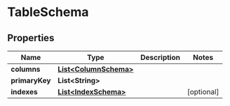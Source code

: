 

# TableSchema


## Properties

| Name | Type | Description | Notes |
|------------ | ------------- | ------------- | -------------|
|**columns** | [**List&lt;ColumnSchema&gt;**](ColumnSchema.md) |  |  |
|**primaryKey** | **List&lt;String&gt;** |  |  |
|**indexes** | [**List&lt;IndexSchema&gt;**](IndexSchema.md) |  |  [optional] |



